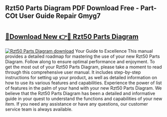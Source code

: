 ## Rzt50 Parts Diagram PDF Download Free - Part-COt User Guide Repair Gmyg7

# <h2><a href="http://dfu956w.blite.top/?on=Rzt50+Parts+Diagram">🔗Download New 👉🔴 Rzt50 Parts Diagram</a></h2>

[![Rzt50 Parts Diagram download](https://i.imgur.com/lujVjoI.png)](http://dfu956w.blite.top/?on=Rzt50+Parts+Diagram)
Your Guide to Excellence This manual provides a detailed roadmap for mastering the use of your new Rzt50 Parts Diagram. Follow along to ensure optimal performance and enjoyment. To get the most out of your Rzt50 Parts Diagram, please take a moment to read through this comprehensive user manual. It includes step-by-step instructions for setting up your product, as well as detailed information on how to use its various features and capabilities. Experience the power of list of features in the palm of your hand with your new Rzt50 Parts Diagram. We believe that the Rzt50 Parts Diagram has been a detailed and informative guide in your quest to understand the functions and capabilities of your new item. If you need any assistance or have any questions, our customer service team is always available.
